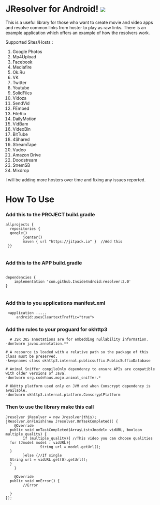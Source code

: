 # JResolver for Android! [![](https://jitpack.io/v/Inside4ndroid/resolver.svg)](https://jitpack.io/#Inside4ndroid/resolver)

This is a useful library for those who want to create movie and video apps and resolve common links from hoster to play as raw links.
There is an example application which offers an example of how the resolvers work.

Supported Sites/Hosts :

1. Google Photos
2. Mp4Upload
3. Facebook
4. Mediafire
5. Ok.Ru
6. VK
7. Twitter
8. Youtube
9. SolidFiles
10. Vidoza
11. SendVid
12. FEmbed
13. FileRio
14. DailyMotion
15. VidBam
16. VideoBin
17. BitTube
18. 4Shared
19. StreamTape
20. Vudeo
21. Amazon Drive
22. Doodstream
23. StremSB
24. Mixdrop

I will be adding more hosters over time and fixing any issues reported.

# How To Use

### Add this to the PROJECT build.gradle

<pre>
<code>allprojects {<font></font>
  repositories {  <font></font>
  google()  <font></font>
        jcenter()  <font></font>
        maven { url "https://jitpack.io" }  //Add this<font></font>
 }}<font></font>
</code>
</pre>

### Add this to the APP build.gradle

<pre>
<code>
dependencies {  <font></font>
	implementation 'com.github.Inside4ndroid:resolver:2.0'<font></font>
}<font></font>
</code>
</pre>

### Add this to you applications manifest.xml

<pre><code> &lt;application .....<font></font>
     android:usesCleartextTraffic="true"&gt;<font></font>
</code></pre>

### Add the rules to your proguard for okhttp3

<pre><code>  # JSR 305 annotations are for embedding nullability information.  <font></font>
-dontwarn javax.annotation.**  <font></font>
  <font></font>
# A resource is loaded with a relative path so the package of this class must be preserved.  <font></font>
-keepnames class okhttp3.internal.publicsuffix.PublicSuffixDatabase  <font></font>
  <font></font>
# Animal Sniffer compileOnly dependency to ensure APIs are compatible with older versions of Java.  <font></font>
-dontwarn org.codehaus.mojo.animal_sniffer.*  <font></font>
  <font></font>
# OkHttp platform used only on JVM and when Conscrypt dependency is available.  <font></font>
-dontwarn okhttp3.internal.platform.ConscryptPlatform<font></font>
</code></pre>

### Then to use the library make this call

<pre><code>Jresolver jResolver = new Jresolver(this);  <font></font>
jResolver.onFinish(new Jresolver.OnTaskCompleted() {  <font></font>
    @Override  <font></font>
  public void onTaskCompleted(ArrayList&lt;Jmodel&gt; vidURL, boolean multiple_quality) {  <font></font>
        if (multiple_quality){ //This video you can choose qualities  <font></font>
  for (Jmodel model : vidURL){  <font></font>
                String url = model.getUrl();   <font></font>
  }   <font></font>
        }else {//If single  <font></font>
  String url = vidURL.get(0).getUrl();  <font></font>
  }  <font></font>
    }  <font></font>
  <font></font>
    @Override  <font></font>
  public void onError() {  <font></font>
        //Error  <font></font>
        
  }  <font></font>
});<font></font>
</code></pre>
